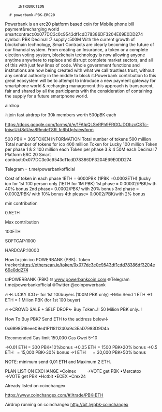           INTRODUCTION

      # powerbank-PBK-ERC20

Powerbank is an erc20 platform based coin for Mobile phone bill payment&amp;recharging world
smartcontract:0x077DC3c0c9543df1cdD78386DF3204E69E0DD274
symbol: PBK
Decimal :7
supply :500M
With the current growth of blockchain technology, Smart Contracts are clearly becoming
the future of our financial system. From creating an Insurance, a token or a complete
election voting system, blockchain technology is now allowing anyone anytime
anywhere to replace and disrupt complete market sectors, and all of this with just few
lines of code. Whole government functions and institutions are now being created with
what we call trustless trust, without any central authority in the middle to block
it.Powerbank contribution to this great ecosystem will be to attempt to introduce a new
payment gateway for smartphone world & recharging management.this approach is
transparent, fair and shared by all the participants with the consideration of containing
the supply for a future smartphone world.

airdrop


💥join fast airdrop for 30k members worth 500pBK each

https://docs.google.com/forms/d/e/1FAIpQLSeRPh9FRGOJDOhzcC8Tc-IqiscUkt8dUea8RmdeT89Lfc6bUg/viewform

500 PBK = 30$TOKEN INFORMATION
Total number of tokens 500 million
Total number of tokens for ico 400 million
Token for Lucky 100 million
Token per phase 1 & 2 100 million each
Token per phase 3 & 4 50M each
Decimal 7
Platform ERC 20
Smart contract:0x077DC3c0c9543df1cdD78386DF3204E69E0DD274

Telegram = t.me/powerbankofficial

Cost of token in each phase
1ETH = 6000PBK (1PBK =0.0002ETH)
(​lucky ico for 1st 100 person only (1ETH for 1M PBK​)
1st phase = 0.00002/PBK/with 40℅ bonus
2nd phase= 0.0002/PBK/ with 20% bonus
3rd phase = 0.0002/PBK/ with 10℅ bonus
4th please= 0.0002/PBK/with 2% bonus

min contribution

0.5ETH

Max contribution

100ETH


SOFTCAP:1000

HARDCAP:10000

How to join ico
POWERBANK (PBK):
Token tracker:https://etherscan.io/token/0x077dc3c0c9543df1cdd78386df3204e69e0dd274

☑POWERBANK (PBK)
🌐 www.powerbankcoin.com
🌐Telegram t.me/powerbankofficial
🌐Twitter @coinpowerbank

🔥→LUCKY ICO← for 1st 100buyers (100M PBK only)
→Min Send 1 ETH
→1 ETH = 1 Milion PBK
(for 1st 100 buyer)

🔥→CROWD SALE + SELF DROP←
Buy Token..!!
50 Milion PBK only..!

How To Buy PBK?
Send ETH to the address below↓

0x6998519eee09e41F11811240a9c3EaD7983D9D4a

Recomended Gas limit 150,000
Gas Gwei 5–10

→0.01 ETH = 300 PBK+10%bonus
→0.05 ETH = 1500 PBK+20% bonus
→0.5 ETH   = 15,000 PBK+30% bonus
→1 ETH      = 30,000 PBK+50% bonus

NOTE: minimum send 0,01 ETH and Maximum 2 ETH.

PLAN LIST ON EXCHANGE
▪Coinex         →VOTE get PBK
▪Mercatox    →VOTE get PBK
▪Hotbit
▪ECEX
▪Crex24


Already listed on coinchangex

https://www.coinchangex.com/#!/trade/PBK-ETH

Airdrop running on coinchangex
http://bit.ly/pbk-coinchangex

